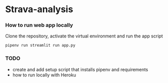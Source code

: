 # Strava-analysis

### How to run web app locally

Clone the repository, activate the virtual environment and run the app script
```bash
pipenv run streamlit run app.py
```

### TODO
* create and add setup script that installs pipenv and requirements
* how to run locally with Heroku
